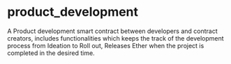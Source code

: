# product_development

A Product development smart contract between developers and contract creators, includes functionalities which keeps the track of the development process from Ideation to Roll out, Releases Ether when the project is completed in the desired time.

